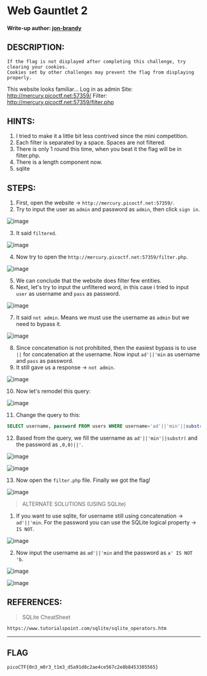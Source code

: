 # Web Gauntlet 2
#### Write-up author: [jon-brandy](https://github.com/jon-brandy)
## DESCRIPTION:
```
If the flag is not displayed after completing this challenge, try clearing your cookies. 
Cookies set by other challenges may prevent the flag from displaying properly.
```
This website looks familiar... 
Log in as admin Site: http://mercury.picoctf.net:57359/ Filter: http://mercury.picoctf.net:57359/filter.php
## HINTS:
1. I tried to make it a little bit less contrived since the mini competition.
2. Each filter is separated by a space. Spaces are not filtered.
3. There is only 1 round this time, when you beat it the flag will be in filter.php.
4. There is a length component now.
5. sqlite
## STEPS:
1. First, open the website -> `http://mercury.picoctf.net:57359/`.
2. Try to input the user as `admin` and password as `admin`, then click `sign in`.

![image](https://user-images.githubusercontent.com/70703371/176359524-bab1d32f-97e3-4980-877b-5a5bded8da4e.png)

3. It said `filtered`.

![image](https://user-images.githubusercontent.com/70703371/176359641-89709f85-be71-4337-92db-4076df442cf4.png)

4. Now try to open the `http://mercury.picoctf.net:57359/filter.php`.

![image](https://user-images.githubusercontent.com/70703371/176359789-e76bcf1f-3ae7-4b37-9442-4a0a219dfc61.png)

5. We can conclude that the website does filter few entities.
6. Next, let's try to input the unfiltered word, in this case i tried to input `user` as username and `pass` as password.

![image](https://user-images.githubusercontent.com/70703371/176362401-8ebc806b-c876-4a01-9b8b-4461cef2d38f.png)

7. It said `not admin`. Means we must use the username as `admin` but we need to bypass it. 

![image](https://user-images.githubusercontent.com/70703371/176362494-61d82bab-62a9-427c-9241-39ac94184a14.png)

8. Since concatenation is not prohibited, then the easiest bypass is to use `||` for concatenation at the username. Now input `ad'||'min` as username and `pass` as password.
9. It still gave us a response -> `not admin`.

![image](https://user-images.githubusercontent.com/70703371/176363397-4219e66a-2ede-4fc6-afc3-7a7e45438b1c.png)

10. Now let's remodel this query: 

![image](https://user-images.githubusercontent.com/70703371/176363696-8d5a7d8c-51b9-41e3-8c43-01709c3b3920.png)

11. Change the query to this:

```sql
SELECT username, password FROM users WHERE username='ad'||'min'||substr(' AND password=',0,0)||''
```

12. Based from the query, we fill the username as `ad'||'min'||substr(` and the password as `,0,0)||'`.

![image](https://user-images.githubusercontent.com/70703371/176365185-ec7b4757-f7c2-4417-a114-ab2bec0ab1cc.png)

![image](https://user-images.githubusercontent.com/70703371/176365225-1b6fb033-0272-4e1a-92ea-8102ae4c14de.png)

13. Now open the `filter.php` file. Finally we got the flag!

![image](https://user-images.githubusercontent.com/70703371/176365402-1e03e4ae-ed40-404e-bb32-165e0dbe4bc7.png)

> ALTERNATE SOLUTIONS (USING SQLite)

1. If you want to use sqlite, for username still using concatenation -> `ad'||'min`. For the password you can use the SQLite logical property -> `IS NOT`.

![image](https://user-images.githubusercontent.com/70703371/176365789-a99929e7-68bb-43bd-86d6-25c5b8e1fe8f.png)

2. Now input the username as `ad'||'min` and the password as `a' IS NOT 'b`.

![image](https://user-images.githubusercontent.com/70703371/176366084-03cec152-c7dd-4e59-a6f4-6bb94db99602.png)

![image](https://user-images.githubusercontent.com/70703371/176366143-aa18211f-34b8-4d40-9db4-ed189f2319c3.png)


## REFERENCES:
> SQLite CheatSheet
```
https://www.tutorialspoint.com/sqlite/sqlite_operators.htm
```

---

## FLAG
```
picoCTF{0n3_m0r3_t1m3_d5a91d8c2ae4ce567c2e8b8453305565}
```





